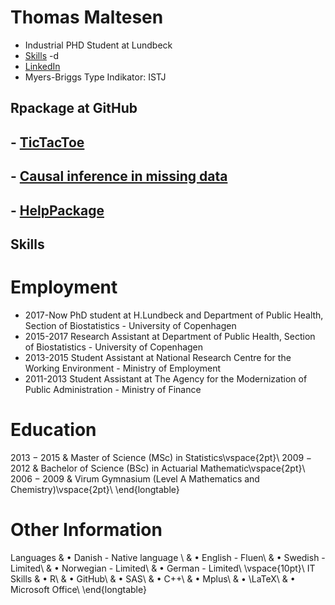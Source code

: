 # Thomas Maltesen
- Industrial PHD Student at Lundbeck
- [Skills](https://github.com/mcl868/mcl868.github.io/blob/master/README.md#skills) -d
- [LinkedIn](https://dk.linkedin.com/in/thomas-maltesen-b69889ab)
- Myers-Briggs Type Indikator: ISTJ


## Rpackage at GitHub
## - [TicTacToe](https://mcl868.github.io/TicTacToe/)
## - [Causal inference in missing data](https://mcl868.github.io/causalinmisdata/)
## - [HelpPackage](https://mcl868.github.io/HelpPackage/)





## Skills
# Employment
- 2017-Now PhD student at H.Lundbeck and Department of Public Health, Section of Biostatistics - University of Copenhagen
- 2015-2017 Research Assistant at Department of Public Health, Section of Biostatistics - University of Copenhagen
- 2013-2015 Student Assistant at National Research Centre for the Working Environment - Ministry of Employment
- 2011-2013 Student Assistant at The Agency for the Modernization of Public Administration - Ministry of Finance

# Education
$2013-2015$ & Master of Science (MSc) in Statistics\vspace{2pt}\\
$2009-2012$ & Bachelor of Science (BSc) in Actuarial Mathematic\vspace{2pt}\\
$2006-2009$ & Virum Gymnasium (Level A Mathematics and Chemistry)\vspace{2pt}\\
\end{longtable}

# Other Information
Languages & $\bullet$ Danish - Native language \\
& $\bullet$ English - Fluen\\
& $\bullet$ Swedish - Limited\\
& $\bullet$ Norwegian - Limited\\
& $\bullet$ German - Limited\\
\vspace{10pt}\\
IT Skills & $\bullet$ R\\
& $\bullet$ GitHub\\
& $\bullet$ SAS\\
& $\bullet$ C++\\
& $\bullet$ Mplus\\
& $\bullet$ \LaTeX\\
& $\bullet$ Microsoft Office\\
\end{longtable}
